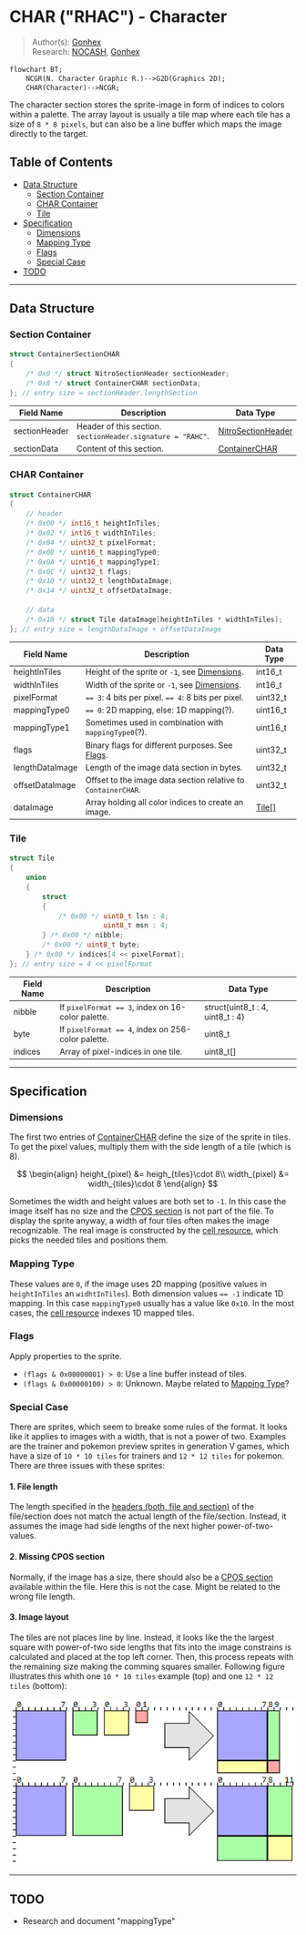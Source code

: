 # CHAR ("RHAC") - Character
> Author(s): [Gonhex](https://github.com/Gonhex) <br />
> Research: [NOCASH](https://problemkaputt.de), [Gonhex](https://github.com/Gonhex)

```mermaid
flowchart BT;
    NCGR(N. Character Graphic R.)-->G2D(Graphics 2D);
    CHAR(Character)-->NCGR;
```
The character section stores the sprite-image in form of indices to colors within a palette. The array layout is usually a tile map where each tile has a size of `8 * 8 pixels`, but can also be a line buffer which maps the image directly to the target.

## Table of Contents
* [Data Structure](#data-structure)
  * [Section Container](#section-container)
  * [CHAR Container](#char-container)
  * [Tile](#tile)
* [Specification](#specification)
  * [Dimensions](#dimensions)
  * [Mapping Type](#mapping-type)
  * [Flags](#flags)
  * [Special Case](#special-case)
* [TODO](#todo)
---

## Data Structure

### Section Container
```c
struct ContainerSectionCHAR
{
    /* 0x0 */ struct NitroSectionHeader sectionHeader;
    /* 0x8 */ struct ContainerCHAR sectionData;
}; // entry size = sectionHeader.lengthSection
```
| Field Name     | Description                                                                             | Data Type    |
|----------------|-----------------------------------------------------------------------------------------|--------------|
| sectionHeader  | Header of this section. `sectionHeader.signature = "RAHC"`.   | [NitroSectionHeader](../nitro_overview.md#nitro-section-header) |
| sectionData    | Content of this section.                                                                | [ContainerCHAR](#char-container) |

### CHAR Container
```c
struct ContainerCHAR
{
    // header
    /* 0x00 */ int16_t heightInTiles;
    /* 0x02 */ int16_t widthInTiles;
    /* 0x04 */ uint32_t pixelFormat;
    /* 0x08 */ uint16_t mappingType0;
    /* 0x0A */ uint16_t mappingType1;
    /* 0x0C */ uint32_t flags;
    /* 0x10 */ uint32_t lengthDataImage;
    /* 0x14 */ uint32_t offsetDataImage;
    
    // data
    /* 0x18 */ struct Tile dataImage[heightInTiles * widthInTiles];
}; // entry size = lengthDataImage + offsetDataImage
```
| Field Name      | Description                                                                             | Data Type |
|-----------------|-----------------------------------------------------------------------------------------|-----------|
| heightInTiles   | Height of the sprite or `-1`, see [Dimensions](#dimensions).                            | int16_t   |
| widthInTiles    | Width of the sprite or `-1`, see [Dimensions](#dimensions).                             | int16_t   |
| pixelFormat     | `== 3`: 4 bits per pixel. `== 4`: 8 bits per pixel.                                     | uint32_t  |
| mappingType0    | `== 0`: 2D mapping, else: 1D mapping(?).                                                | uint16_t  |
| mappingType1    | Sometimes used in combination with `mappingType0`(?).                                   | uint16_t  |
| flags           | Binary flags for different purposes. See [Flags](#flags).                               | uint32_t  |
| lengthDataImage | Length of the image data section in bytes.                                              | uint32_t  |
| offsetDataImage | Offset to the image data section relative to `ContainerCHAR`.                           | uint32_t  |
| dataImage       | Array holding all color indices to create an image.                                     | [Tile[]](#tile) |

### Tile
```c
struct Tile
{
    union
    {
        struct
        {
            /* 0x00 */ uint8_t lsn : 4;
                       uint8_t msn : 4;
        } /* 0x00 */ nibble;
        /* 0x00 */ uint8_t byte;
    } /* 0x00 */ indices[4 << pixelFormat];
}; // entry size = 4 << pixelFormat
```
| Field Name | Description                                                                             | Data Type |
|------------|-----------------------------------------------------------------------------------------|-----------|
| nibble     | If `pixelFormat == 3`, index on 16-color palette.                                       | struct{uint8_t : 4, uint8_t : 4}   |
| byte       | If `pixelFormat == 4`, index on 256-color palette.                                      | uint8_t   |
| indices    | Array of pixel-indices in one tile.                                                     | uint8_t[] |

---
## Specification

### Dimensions
The first two entries of [ContainerCHAR](#char-container) define the size of the sprite in tiles. To get the pixel values, multiply them with the side length of a tile (which is 8).

$$
\begin{align}
    height_{pixel} &= heigh_{tiles}\cdot 8\\
    width_{pixel} &= width_{tiles}\cdot 8
\end{align}
$$

Sometimes the width and height values are both set to `-1`. In this case the image itself has no size and the [CPOS section](section_cpos.md) is not part of the file. To display the sprite anyway, a width of four tiles often makes the image recognizable. The real image is constructed by the [cell resource](file_ncer.md), which picks the needed tiles and positions them.

### Mapping Type
These values are `0`, if the image uses 2D mapping (positive values in `heightInTiles` an `widhtInTiles`). Both dimension values `== -1` indicate 1D mapping. In this case `mappingType0` usually has a value like `0x10`. In the most cases, the [cell resource](file_ncer.md) indexes 1D mapped tiles.

### Flags
Apply properties to the sprite.
* `(flags & 0x00000001) > 0`: Use a line buffer instead of tiles.
* `(flags & 0x00000100) > 0`: Unknown. Maybe related to [Mapping Type](#mapping-type)?

### Special Case
There are sprites, which seem to breake some rules of the format. It looks like it applies to images with a width, that is not a power of two. Examples are the trainer and pokemon preview sprites in generation V games, which have a size of `10 * 10 tiles` for trainers and `12 * 12 tiles` for pokemon. There are three issues with these sprites:

#### 1. File length
The length specified in the [headers (both, file and section)](../nitro_overview.md) of the file/section does not match the actual length of the file/section. Instead, it assumes the image had side lengths of the next higher power-of-two-values.

#### 2. Missing CPOS section
Normally, if the image has a size, there should also be a [CPOS section](section_cpos.md) available within the file. Here this is not the case. Might be related to the wrong file length.

#### 3. Image layout
The tiles are not places line by line. Instead, it looks like the the largest square with power-of-two side lengths that fits into the image constrains is calculated and placed at the top left corner. Then, this process repeats with the remaining size making the comming squares smaller. Following figure illustrates this whith one `10 * 10 tiles` example (top) and one `12 * 12 tiles` (bottom):

![](sprite_layout.png)

---
## TODO
* Research and document "mappingType"

